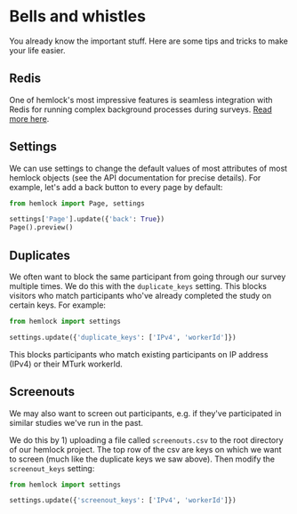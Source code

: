 # Bells and whistles

You already know the important stuff. Here are some tips and tricks to make your life easier.

## Redis

One of hemlock's most impressive features is seamless integration with Redis for running complex background processes during surveys. [Read more here](../models/worker.md).

## Settings

We can use settings to change the default values of most attributes of most hemlock objects (see the API documentation for precise details). For example, let's add a back button to every page by default:

```python
from hemlock import Page, settings

settings['Page'].update({'back': True})
Page().preview()
```

## Duplicates

We often want to block the same participant from going through our survey multiple times. We do this with the `duplicate_keys` setting. This blocks visitors who match participants who've already completed the study on certain keys. For example:

```python
from hemlock import settings

settings.update({'duplicate_keys': ['IPv4', 'workerId']})
```

This blocks participants who match existing participants on IP address (IPv4) or their MTurk workerId.

## Screenouts

We may also want to screen out participants, e.g. if they've participated in similar studies we've run in the past.

We do this by 1) uploading a file called `screenouts.csv` to the root directory of our hemlock project. The top row of the csv are keys on which we want to screen (much like the duplicate keys we saw above). Then modify the `screenout_keys` setting:

```python
from hemlock import settings

settings.update({'screenout_keys': ['IPv4', 'workerId']})
```

<!-- ## Google cloud buckets

Hook up a Google cloud bucket to your app with:

```bash
$ hlk gcloud-bucket <my-billing-account>
```

Make sure you have a Google cloud computing account and Google Cloud SDK installed. If using WSL, you can install these with hemlock-CLI:

```bash
$ hlk setup win --cloud-sdk
```

Additionally, install the google cloud storage python API with:

```bash
$ pip3 install google-cloud-storage # or hlk install google-cloud-storage (see below)
``` -->